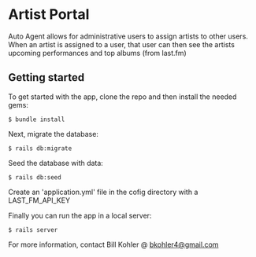 # Artist Portal

Auto Agent allows for administrative users to assign artists to other users.
When an artist is assigned to a user, that user can then see the artists
upcoming performances and top albums (from last.fm)


## Getting started

To get started with the app, clone the repo and then install the needed gems:

```
$ bundle install
```

Next, migrate the database:

```
$ rails db:migrate
```

Seed the database with data:

```
$ rails db:seed
```

Create an 'application.yml' file in the cofig directory with a
LAST_FM_API_KEY


Finally you can run the app in a local server:

```
$ rails server
```

For more information, contact Bill Kohler @ bkohler4@gmail.com
